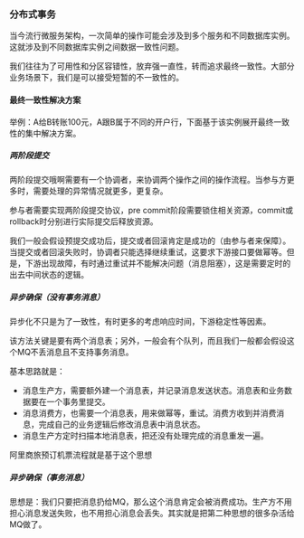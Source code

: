 ### 分布式事务

当今流行微服务架构，一次简单的操作可能会涉及到多个服务和不同数据库实例。这就涉及到不同数据库实例之间数据一致性问题。

我们往往为了可用性和分区容错性，放弃强一直性，转而追求最终一致性。大部分业务场景下，我们是可以接受短暂的不一致性的。

#### 最终一致性解决方案

举例：A给B转账100元，A跟B属于不同的开户行，下面基于该实例展开最终一致性的集中解决方案。

##### 两阶段提交

两阶段提交哦啊需要有一个协调者，来协调两个操作之间的操作流程。当参与方更多时，需要处理的异常情况就更多，更复杂。

参与者需要实现两阶段提交协议，pre commit阶段需要锁住相关资源，commit或rollback时分别进行实际提交后释放资源。

我们一般会假设预提交成功后，提交或者回滚肯定是成功的（由参与者来保障）。当提交或者回滚失败时，协调者只能选择继续重试，这要求下游接口要做幂等。但是，下游出现故障，有时通过重试并不能解决问题（消息阻塞），这是需要定时的出去中间状态的逻辑。

##### 异步确保（没有事务消息）

异步化不只是为了一致性，有时更多的考虑响应时间，下游稳定性等因素。

该方法关键是要有两个消息表；另外，一般会有个队列，而且我们一般都会假设这个MQ不丢消息且不支持事务消息。

基本思路就是：

- 消息生产方，需要额外建一个消息表，并记录消息发送状态。消息表和业务数据要在一个事务里提交。
- 消息消费方，也需要一个消息表，用来做幂等，重试。消费方收到并消费消息，完成自己的业务逻辑后修改消息表中消息状态。
- 消息生产方定时扫描本地消息表，把还没有处理完成的消息重发一遍。

阿里商旅预订机票流程就是基于这个思想

##### 异步确保（事务消息）

思想是：我们只要把消息扔给MQ，那么这个消息肯定会被消费成功。生产方不用担心消息发送失败，也不用担心消息会丢失。其实就是把第二种思想的很多杂活给MQ做了。